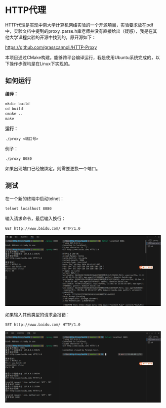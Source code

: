 # HTTP代理

HTTP代理是实现中南大学计算机网络实验的一个开源项目，实验要求放在pdf中，实验文档中提到的proxy_parse.h库老师并没有直接给出（疑惑），我是在其他大学课程实验的开源中找到的，原开源如下：

https://github.com/grasscannoli/HTTP-Proxy

本项目通过CMake构建，能够跨平台编译运行，我是使用Ubuntu系统完成的，以下操作步骤均是在Linux下实现的。

## 如何运行

**编译：**

```
mkdir build
cd build
cmake ..
make
```

**运行：**

```
./proxy <端口号>
```

例子：

```
./proxy 8080
```

如果出现端口已经被绑定，则需要更换一个端口。

## 测试

在一个新的终端中启动telnet：

```
telnet localhost 8080
```

输入请求命令，最后输入换行：
```
GET http://www.baidu.com/ HTTP/1.0
```
![](assets/image.png)

如果输入其他类型的请求会报错：

```
SET http://www.baidu.com/ HTTP/1.0
```

![](assets/image2.png)